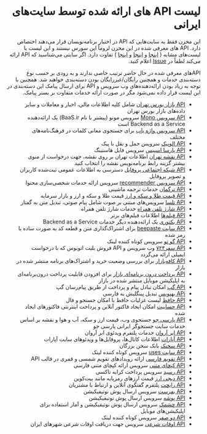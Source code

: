 <div dir="rtl">


# لیست API  های ارائه شده توسط سایت‌های ایرانی 

این مخزن فقط به سایت‌هایی که API در اختیار برنامه‌نویسان قرار می‌دهند اختصاص دارد. API های معرفی شده در این مخزن لزوماً اپن سورس نیستند و این لیست با لیست‌های مشابه 
( [اینجا](https://github.com/rastikerdar/awesome-persian) و [اینجا](https://github.com/mohebifar/made-in-iran) و [اینجا](https://github.com/fffaraz/awesome-persian) ) تفاوت دارد.
اگر سایتی می‌شناسید که API ارائه می‌کند لطفاً در [Issue](https://github.com/Hameds/APIs-made-in-Iran/issues) اعلام کنید.


APIهای معرفی شده در حال حاضر ترتیب خاصی ندارند و به زودی بر حسب نوع دسته‌بندی خدمات و همچنین رایگان/غیررایگان بودن دسته‌بندی خواهند شد. همچنین با توجه به زیاد بودن ارائه‌دهنده‌های وب سرویس و API برای ارسال پیامک این دسته‌بندی در این لیست قرار داده نمی‌شود مگر در صورت ارائه خدمات متفاوت بر بستر پیامک.

* [API بازار بورس تهران](http://db.api.mabnadp.com/) شامل کلیه اطلاعات مالی، اخبار و معاملات و سایر داده‌های بازار بورس تهران
* [API سرویس Mono](http://mono.ir) سرویس مونو (پیشتر با نام BaaS.ir) یک ارائه‌دهنده Backend as a Service است
* [API سرویس واژه یاب](https://www.vajehyab.com/api) برای جستجوی معانی کلمات در فرهنگ‌نامه‌های مختلف
* [API الوپیک](https://alopeyk.com/api) سرویس حمل و نقل با پیک
* [API پارسا اسپیس](http://api.parsaspace.com/) سرویس فایل هاستینگ
* [API نقشه تهران](http://map.tehran.ir/) اطلاعات تهران بر روی نقشه، جهت درخواست از منوی بیشتر گزینه رابط برنامه‌نویس نقشه را 
انتخاب کنید
* [API شبکه اجتماعی پروفایل](https://developers.profile.ir/) دسترسی به اطلاعات عمومی ثبت‌شده کاربران و تصویر پروفایل
* [API سرویس recommender](http://recommender.ir/) سرویس ارائه خدمات شخصی‌سازی محتوا
* [API ترگمان](http://api.targoman.com/) خدمات ترجمه ماشینی
* [API قیمت طلا و سکه و ارز](http://www.tgju.org/api) قیمت طلا و سکه و ارز و بازار سرمایه
* [API تلسا](http://telesa.ir/) سرویس‌های مبتنی بر صوت شامل پیام صوتی، تبدیل متن به گفتار
* [API شارژ تلفن همراه](http://ws.toshanet.ir/) خدمات شارژ تلفن همراه
* [API فیلم‌ها](http://moviesapi.ir/) اطلاعات فیلم‌های برتر
* [API بکتوری](https://backtory.com/) یک ارائه‌دهنده دیگر خدمات Backend as a Service
* [API سایت beepaste](https://beepaste.io/api/doc) برای اشتراک‌گذاری متن و قطعه کد به صورت ساده یا رمز شده
* [API گو تو](http://g02.ir/page/api) سرویس کوتاه کننده لینک
* [API سفر۷۲۴](https://safar724.com/post/safar724/api) وب سرویس و API فروش بلیت اتوبوس که با درخواست ایمیلی ارائه می‌گردد
* [API کافه‌بازار](http://developers.cafebazaar.ir/fa/docs/developer-api-v2-introduction/) برای بررسی وضعیت خرید و اشتراک‌های برنامه منتشر شده در بازار
* [API پرداخت درون برنامه‌ای بازار](https://cafebazaar.ir/developers/docs/iab/developer-api/?l=fa) برای افزودن قابلیت پرداخت درون‌برنامه‌ای به اپلیکیشن موبایل منتشر شده در بازار
* [API گپ](https://developer.gap.im/documents/api/) امکان تبادل پیام و پرداخت از طریق پیام‌رسان گپ
* [APi بهنویس](http://behnevis.com/api.html) تبدیل پینگلیش به فارسی 
* [API حافظ](http://emrani.net/hafez/Api) لیست غزلیات حافظ با امکان جستجو و فال
* [API حسابیت](https://www.hesabit.com/docs/api/) امکان ایجاد فاکتور آنلاین و پرداخت اینترنتی فاکتورهای ایجاد شده
* [API پارسی جو](http://csi.parsijoo.ir/) جستجوی وب، قیمت ارز و سکه، آب و هوا و نقشه بر اساس خدمات سایت جستجوگر ایرانی پارسی جو
* [API ابر آروان](https://api.arvancloud.com/video/doc/) خدمات پلتفرم ویدئوی ابر آروان
* [API آپارات](https://www.aparat.com/api) اطلاعات کانال‌ها، پروفایل‌ها و ویدئوهای سایت آپارات
* [API سخنک](http://sokhanak.com/api/) بانک سخن بزرگان
* [API سایت uses](http://uses.ir/about-manual) سرویس کوتاه کننده لینک
* [API تقویم فارسی](https://farsicalendar.com/docs) ارائه رویدادهای تقویم شمسی و قمری در قالب API
* [API کپچای متنی](http://textcaptcha.ir/api) سرویس ارائه کپچای متنی فارسی
* [API رسید](https://resid.ir/docs/) سرویس پرداخت کرایه تاکسی
* [API دیجی ارز](https://digiarz.com/api.php) قیمت ارزهای رمزپایه مانند بیت‌کوین
* [API رایچت](https://www.raychat.io/api) پلتفرم گفتگوی آنلاین و ارتباط با مشتریان
* [API بفرست](https://bef.rest/documentation) سرویس ارسال پوش نوتیفیکیشن
* [API پوشه](http://panel.pushe.co/documentation) سرویس ارسال پوش نوتیفیکیشن
* [API چشمک](https://www.cheshmak.me/docs/stable/) سرویس ارسال پوش نوتیفیکیشن و آمار استفاده برای اپلیکیشن‌های موبایل
* [API دو صفر](https://do0.ir/pages/developer) سرویس کوتاه کننده لینک
* [API اوقات شرعی](http://prayer.aviny.com/PrayerTimes-WebService.aspx) سرویس جهت دریافت اوقات شرعی شهرهای ایران

</div>
